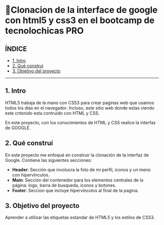 # 🌈Clonacion de la interface de google con html5 y css3 en el bootcamp de tecnolochicas PRO

## ÍNDICE 

* [1. Intro](https://github.com/YatzirySilcort/CloneGoogle/tree/main#1-intro)
* [2. Qué construí](https://github.com/YatzirySilcort/CloneGoogle/tree/main#2-que-construi)
* [3. Objetivo del proyecto](https://github.com/YatzirySilcort/CloneGoogle/blob/main/README.md#3-objetivo-del-proyecto)

****
## 1. Intro
HTML5 trabaja de la mano con CSS3 para crear paginas web que usamos todos los días en el navegador. Incluso, este sitio web donde estas viendo este cntenido esta contruido con HTML y CSS.

En este proyecto, con los conocimientos de HTML y CSS realice la interfaz de GOOGLE.

## 2. Qué construí
En este proyecto me enfoqué en construir la clonación de la interfaz de Google.
Contiene las siguientes secciones:

* **Header**: Sección que involucra la foto de mi perfil, iconos y un menú con hipervínculos.
* **Main**: Sección del contenedor para los elementos centrales de la página: logo, barra de busqueda, iconos y botones.
* **Footer**: Seccion que incluye hipervínculos al final de la pagina.

## 3. Objetivo del proyecto
Aprender a utilizar las etiquetas estandar de HTML5 y los estilos de CSS3.
